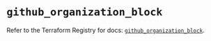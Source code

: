# `github_organization_block`

Refer to the Terraform Registry for docs: [`github_organization_block`](https://registry.terraform.io/providers/integrations/github/5.45.0/docs/resources/organization_block).
